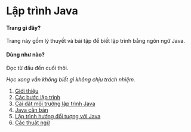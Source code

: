 # Lập trình Java

#### Trang gì đây?
Trang này gồm lý thuyết và bài tập để biết lập trình bằng ngôn ngữ Java.  

#### Dùng như nào?
Đọc từ đầu đến cuối thôi.

*Học xong vẫn không biết gì không chịu trách nhiệm.*

1. [Giới thiệu](introduction)
1. [Các bước lập trình](programming-process)
1. [Cài đặt môi trường lập trình Java](preparation)
1. [Java căn bản](java-basic)
1. [Lập trình hướng đối tượng với Java](java-oop)
1. [Các thuật ngữ](terminology.md)

